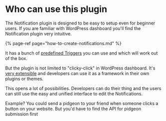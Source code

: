 # Who can use this plugin

The Notification plugin is designed to be easy to setup even for beginner users. If you are familiar with WordPress dashboard you'll find the Notification plugin very intuitive.

{% page-ref page="how-to-create-notifications.md" %}

It has a bunch of [predefined Triggers](../developer/triggers/default-triggers.md) you can use and which will work out of the box.

But the plugin is not limited to "clicky-click" in WordPress dashboard. It's [very extensible](../developer/general/extension-possibilities.md) and developers can use it as a framework in their own plugins or themes.

This opens a lot of possibilities. Developers can do their thing and the users can still use the easy and unified interface to edit the Notifications.

Example? You could send a pidgeon to your friend when someone clicks a button on your website. But you'd have to find the API for pidgeon submission first 

